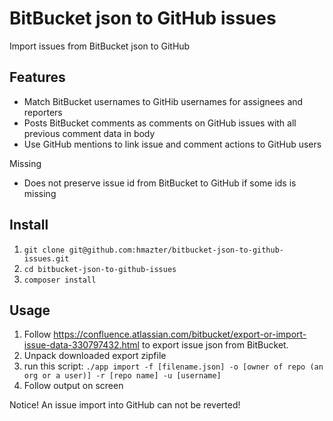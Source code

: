 # BitBucket json to GitHub issues

Import issues from BitBucket json to GitHub

## Features

* Match BitBucket usernames to GitHib usernames for assignees and reporters
* Posts BitBucket comments as comments on GitHub issues with all previous comment data in body
* Use GitHub mentions to link issue and comment actions to GitHub users

Missing

* Does not preserve issue id from BitBucket to GitHub if some ids is missing

## Install

1. `git clone git@github.com:hmazter/bitbucket-json-to-github-issues.git`
1. `cd bitbucket-json-to-github-issues`
1. `composer install`

## Usage

1. Follow https://confluence.atlassian.com/bitbucket/export-or-import-issue-data-330797432.html
to export issue json from BitBucket.
1. Unpack downloaded export zipfile
1. run this script:
  `./app import -f [filename.json] -o [owner of repo (an org or a user)] -r [repo name] -u [username]`
1. Follow output on screen

Notice! An issue import into GitHub can not be reverted!